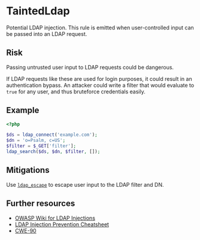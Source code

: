 # TaintedLdap

Potential LDAP injection. This rule is emitted when user-controlled input can be passed into an LDAP request.

## Risk

Passing untrusted user input to LDAP requests could be dangerous. 

If LDAP requests like these are used for login purposes, it could result in an authentication bypass. An attacker could write a filter that would evaluate to `true` for any user, and thus bruteforce credentials easily. 


## Example

```php
<?php

$ds = ldap_connect('example.com');
$dn = 'o=Psalm, c=US';
$filter = $_GET['filter'];
ldap_search($ds, $dn, $filter, []);
```

## Mitigations

Use [`ldap_escape`](https://www.php.net/manual/en/function.ldap-escape.php) to escape user input to the LDAP filter and DN.


## Further resources

- [OWASP Wiki for LDAP Injections](https://owasp.org/www-community/attacks/LDAP_Injection)
- [LDAP Injection Prevention Cheatsheet](https://cheatsheetseries.owasp.org/cheatsheets/LDAP_Injection_Prevention_Cheat_Sheet.html)
- [CWE-90](https://cwe.mitre.org/data/definitions/90.html)
